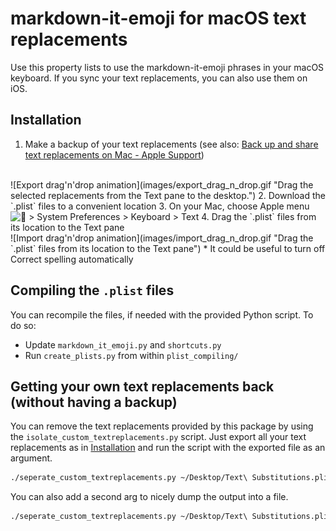 # markdown-it-emoji for macOS text replacements

Use this property lists to use the markdown-it-emoji phrases in your macOS keyboard.
If you sync your text replacements, you can also use them on iOS.

## Installation

1. Make a backup of your text replacements (see also: [Back up and share text replacements on Mac - Apple Support](https://support.apple.com/guide/mac-help/back-up-and-share-text-replacements-on-mac-mchl2a7bd795/mac "Back up and share text replacements on Mac - Apple Support"))
<br/>
![Export drag'n'drop animation](images/export_drag_n_drop.gif "Drag the selected replacements from the Text pane to the desktop.")
2. Download the `.plist` files to a convenient location
3. On your Mac, choose Apple menu <img src="https://help.apple.com/assets/5EEA9740094622C95611FEFA/5EEA9762094622C95611FF09/en_US/e043ddf1a45711e13f0b30612db65e21.png" alt="" height="15" width="13" originalimagename="SharedGlobalArt/IL_AppleLogo.png"> > System Preferences > Keyboard > Text
4. Drag the `.plist` files from its location to the Text pane
<br/>
![Import drag'n'drop animation](images/import_drag_n_drop.gif "Drag the `.plist` files from its location to the Text pane")
* It could be useful to turn off Correct spelling automatically

## Compiling the `.plist` files

You can recompile the files, if needed with the provided Python script.
To do so:

* Update `markdown_it_emoji.py` and `shortcuts.py`
* Run `create_plists.py` from within `plist_compiling/`

## Getting your own text replacements back (without having a backup)

You can remove the text replacements provided by this package by using the `isolate_custom_textreplacements.py` script.
Just export all your text replacements as in [Installation](#installation) and run the script with the exported file as an argument.
``` bash
./seperate_custom_textreplacements.py ~/Desktop/Text\ Substitutions.plist
```
You can also add a second arg to nicely dump the output into a file.
``` bash
./seperate_custom_textreplacements.py ~/Desktop/Text\ Substitutions.plist ~/Desktop/output.plist
```
